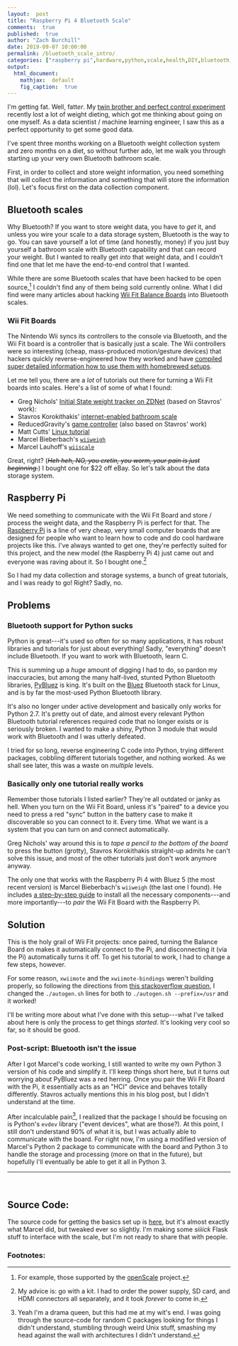 ```yaml
---
layout:  post
title: "Raspberry Pi 4 Bluetooth Scale"
comments:  true
published:  true
author: "Zach Burchill"
date: 2019-09-07 10:00:00
permalink: /bluetooth_scale_intro/
categories: ["raspberry pi",hardware,python,scale,health,DIY,bluetooth,hack,"wii fit",wii]
output:
  html_document:
    mathjax:  default
    fig_caption:  true
---
```




I'm getting fat.  Well, fatt<em>er</em>. My [twin brother and perfect control experiment](https://andburch.github.io/about/) recently lost a lot of weight dieting, which got me thinking about going on one myself. As a data scientist / machine learning engineer, I saw this as a perfect opportunity to get some good data.

I've spent three months working on a Bluetooth weight collection system and zero months on a diet, so without further ado, let me walk you through starting up your very own Bluetooth bathroom scale. 

<!--more-->

First, in order to collect and store weight information, you need something that will collect the information and something that will store the information (lol). Let's focus first on the data collection component.

## Bluetooth scales

Why Bluetooth? If you want to store weight data, you have to _get_ it, and unless you wire your scale to a data storage system, Bluetooth is the way to go. You can save yourself a lot of time (and honestly, money) if you just buy yourself a bathroom scale with Bluetooth capability and that can record your weight. But I wanted to really get _into_ that weight data, and I couldn't find one that let me have the end-to-end control that I wanted.

While there are some Bluetooth scales that have been hacked to be open source,[^1] I couldn't find any of them being sold currently online. What I did find were many articles about hacking [Wii Fit Balance Boards](https://en.wikipedia.org/wiki/Wii_Balance_Board) into Bluetooth scales.

### Wii Fit Boards

The Nintendo Wii syncs its controllers to the console via Bluetooth, and the Wii Fit board is a controller that is basically just a scale. The Wii controllers were so interesting (cheap, mass-produced motion/gesture devices) that hackers quickly reverse-engineered how they worked and have [compiled super detailed information how to use them with homebrewed setups](https://wiibrew.org/wiki/Main_Page).

Let me tell you, there are a _lot_ of tutorials out there for turning a Wii Fit boards into scales. Here's a list of some of what I found:

 * Greg Nichols' [Initial State weight tracker on ZDNet](https://www.zdnet.com/article/diy-build-a-hackable-weight-tracking-scale-with-a-sense-of-humor-using-raspberry-pi/) (based on Stavros' work):
 * Stavros Korokithakis' [internet-enabled bathroom scale](https://www.stavros.io/posts/your-weight-online/)
 * ReducedGravity's [game controller](http://reducedgravity.net/wiipi/) (also based on Stavros' work)
 * Matt Cutts' [Linux tutorial](https://www.mattcutts.com/blog/linux-wii-balanceboard/)
 * Marcel Bieberbach's [`wiiweigh`](https://github.com/chaosbiber/wiiweigh)
 * Marcel Lauhoff's [`wiiscale`](https://github.com/irq0/wiiscale)

Great, right?  (~~_Heh heh, NO, you cretin, you worm, your pain is just beginning._~~)  I bought one for $22 off eBay. So let's talk about the data storage system.

## Raspberry Pi

We need something to communicate with the Wii Fit Board and store / process the weight data, and the Raspberry Pi is perfect for that. The [Raspberry Pi](https://www.raspberrypi.org/) is a line of very cheap, very small computer boards that are designed for people who want to learn how to code and do cool hardware projects like this. I've always wanted to get one, they're perfectly suited for this project, and the new model (the Raspberry Pi 4) just came out and everyone was raving about it. So I bought one.[^2]

So I had my data collection and storage systems, a bunch of great tutorials, and I was ready to go! Right? Sadly, no.

## Problems

### Bluetooth support for Python sucks

Python is great---it's used so often for so many applications, it has robust libraries and tutorials for just about everything! Sadly, "everything" doesn't include Bluetooth. If you want to work with Bluetooth, learn C.

This is summing up a _huge_ amount of digging I had to do, so pardon my inaccuracies, but among the many half-lived, stunted Python Bluetooth libraries, [PyBluez](https://github.com/pybluez/pybluez) is king. It's built on the [Bluez](http://www.bluez.org/) Bluetooth stack for Linux, and is by far the most-used Python Bluetooth library.

It's also no longer under active development and basically only works for Python 2.7. It's pretty out of date, and almost every relevant Python Bluetooth tutorial references required code that no longer exists or is seriously broken. I wanted to make a shiny, Python 3 module that would work with Bluetooth and I was utterly defeated. 

I tried for so long, reverse engineering C code into Python, trying different packages, cobbling different tutorials together, and nothing worked. As we shall see later, this was a waste on _multiple_ levels.

### Basically only one tutorial really works

Remember those tutorials I listed earlier? They're all outdated or janky as hell. When you turn on the Wii Fit Board, unless it's "paired" to a device you need to press a red "sync" button in the battery case to make it discoverable so you can connect to it. Every time. What we want is a system that you can turn on and connect automatically.

Greg Nichols' way around this is to _tape a pencil to the bottom of the board_ to press the button (grotty), Stavros Korokithakis straight-up admits he can't solve this issue, and most of the other tutorials just don't work anymore anyway.

The only one that works with the Raspberry Pi 4 with Bluez 5 (the most recent version) is Marcel Bieberbach's `wiiweigh` (the last one I found). He includes [a step-by-step guide](https://github.com/chaosbiber/wiiweigh#howto) to install all the necessary components---and more importantly---to _pair_ the Wii Fit Board with the Raspberry Pi.

## Solution

This is the holy grail of Wii Fit projects: once paired, turning the Balance Board on makes it automatically connect to the Pi, and disconnecting it (via the Pi) automatically turns it off. To get his tutorial to work, I had to change a few steps, however.

For some reason, `xwiimote` and the `xwiimote-bindings` weren't building properly, so following the directions from [this stackoverflow question](https://askubuntu.com/questions/633949/failed-to-build-xwiimote-bindings), I changed the `./autogen.sh` lines for both to `./autogen.sh --prefix=/usr` and it worked!

I'll be writing more about what I've done with this setup---what I've talked about here is only the process to get things _started_. It's looking very cool so far, so it should be good.

### Post-script: Bluetooth isn't the issue

After I got Marcel's code working, I still wanted to write my own Python 3 version of his code and simplify it. I'll keep things short here, but it turns out worrying about PyBluez was a red herring. Once you pair the Wii Fit Board with the Pi, it essentially acts as an "HCI" device and behaves totally differently. Stavros actually mentions this in his blog post, but I didn't understand at the time.

After incalculable pain[^3], I realized that the package I should be focusing on is Python's `evdev` library ("event devices", what are those?). At this point, I still don't understand 90% of what it is, but I was actually able to communicate with the board. For right now, I'm using a modified version of Marcel's Python 2 package to communicate with the board and Python 3 to handle the storage and processing (more on that in the future), but hopefully I'll eventually be able to get it all in Python 3.


<hr />
<br />

## Source Code:

The source code for getting the basics set up is [here](https://github.com/burchill/wiiweigh), but it's almost exactly what Marcel did, but tweaked ever so slightly. I'm making some _siiiick_ Flask stuff to interface with the scale, but I'm not ready to share that with people.

### Footnotes:

[^1]: For example, those supported by the [openScale](https://github.com/oliexdev/openScale) project.

[^2]: My advice is: go with a kit. I had to order the power supply, SD card, and HDMI connectors all separately, and it took _forever_ to come in.

[^3]: Yeah I'm a drama queen, but this had me at my wit's end. I was going through the source-code for random C packages looking for things I didn't understand, stumbling through weird Unix stuff, smashing my head against the wall with architectures I didn't understand. 
